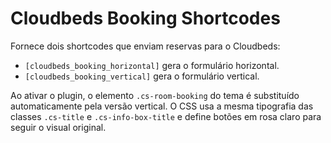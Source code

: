 # Cloudbeds Booking Shortcodes

Fornece dois shortcodes que enviam reservas para o Cloudbeds:

- `[cloudbeds_booking_horizontal]` gera o formulário horizontal.
- `[cloudbeds_booking_vertical]` gera o formulário vertical.

Ao ativar o plugin, o elemento `.cs-room-booking` do tema é substituído automaticamente pela versão vertical. O CSS usa a mesma tipografia das classes `.cs-title` e `.cs-info-box-title` e define botões em rosa claro para seguir o visual original.
